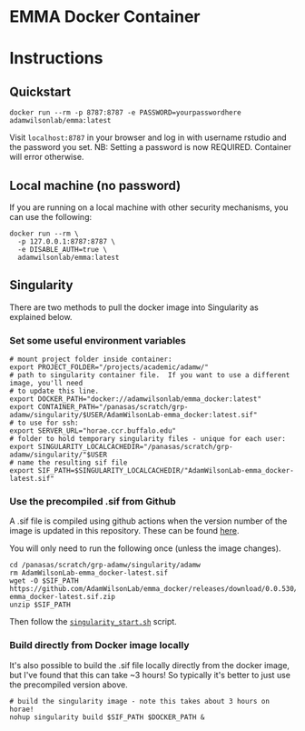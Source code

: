 # EMMA Docker Container


# Instructions


## Quickstart
```
docker run --rm -p 8787:8787 -e PASSWORD=yourpasswordhere adamwilsonlab/emma:latest
```

Visit `localhost:8787` in your browser and log in with username rstudio and the password you set. NB: Setting a password is now REQUIRED. Container will error otherwise.


## Local machine (no password)

If you are running on a local machine with other security mechanisms, you can use the following:

```
docker run --rm \
  -p 127.0.0.1:8787:8787 \
  -e DISABLE_AUTH=true \
  adamwilsonlab/emma:latest
```

## Singularity

There are two methods to pull the docker image into Singularity as explained below.  

### Set some useful environment variables

```
# mount project folder inside container:
export PROJECT_FOLDER="/projects/academic/adamw/"
# path to singularity container file.  If you want to use a different image, you'll need
# to update this line.
export DOCKER_PATH="docker://adamwilsonlab/emma_docker:latest"
export CONTAINER_PATH="/panasas/scratch/grp-adamw/singularity/$USER/AdamWilsonLab-emma_docker:latest.sif"
# to use for ssh:
export SERVER_URL="horae.ccr.buffalo.edu"
# folder to hold temporary singularity files - unique for each user:
export SINGULARITY_LOCALCACHEDIR="/panasas/scratch/grp-adamw/singularity/"$USER
# name the resulting sif file
export SIF_PATH=$SINGULARITY_LOCALCACHEDIR/"AdamWilsonLab-emma_docker-latest.sif"

```


### Use the precompiled .sif from Github

A .sif file is compiled using github actions when the version number of the image is updated in this repository.  These can be found [here](https://github.com/AdamWilsonLab/emma_docker/releases).


You will only need to run the following once (unless the image changes).

```
cd /panasas/scratch/grp-adamw/singularity/adamw
rm AdamWilsonLab-emma_docker-latest.sif
wget -O $SIF_PATH https://github.com/AdamWilsonLab/emma_docker/releases/download/0.0.530/AdamWilsonLab-emma_docker-latest.sif.zip
unzip $SIF_PATH
```

Then follow the [`singularity_start.sh`](singularity_start.sh) script.

### Build directly from Docker image locally

It's also possible to build the .sif file locally directly from the docker image, but I've found that this can take ~3 hours!  So typically it's better to just use the precompiled version above.  

```
# build the singularity image - note this takes about 3 hours on horae!
nohup singularity build $SIF_PATH $DOCKER_PATH &
```
